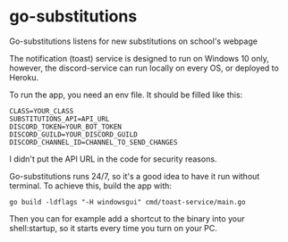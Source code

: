 # go-substitutions
Go-substitutions listens for new substitutions on school's webpage

The notification (toast) service is designed to run on Windows 10 only,
however, the discord-service can run locally on every OS, or deployed to Heroku.

To run the app, you need an env file. It should be filled like this:
```dotenv
CLASS=YOUR_CLASS
SUBSTITUTIONS_API=API_URL
DISCORD_TOKEN=YOUR_BOT_TOKEN
DISCORD_GUILD=YOUR_DISCORD_GUILD
DISCORD_CHANNEL_ID=CHANNEL_TO_SEND_CHANGES
```

I didn't put the API URL in the code for security reasons.

Go-substitutions runs 24/7, so it's a good idea to have it run without terminal. To achieve this, build the app with:
```
go build -ldflags "-H windowsgui" cmd/toast-service/main.go
```

Then you can for example add a shortcut to the binary into your shell:startup, so it starts every time you turn on your PC.